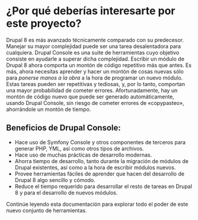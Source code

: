 # ¿Por qué deberías interesarte por este proyecto?
Drupal 8 es más avanzado técnicamente comparado con su predecesor. Manejar su mayor complejidad puede ser una tarea desalentadora para cualquiera. Drupal Console es una suite de herramientas cuyo objetivo consiste en ayudarle a superar dicha complejidad. Escribir un módulo de Drupal 8 ahora comporta un montón de código repetitivo más que antes. Es más, ahora necesitas aprender y hacer un montón de cosas nuevas sólo para *ponerse manos a la obra* a la hora de programar un nuevo módulo. Estas tareas pueden ser repetitivas y tediosas, y, por lo tanto, comportan una mayor probabilidad de cometer errores. Afortunadamente, hay un montón de código nuevo que puede ser generado automáticamente, usando Drupal Console, sin riesgo de cometer errores de «copypasteo», ahorrándole un montón de tiempo.

## Beneficios de Drupal Console:
* Hace uso de Symfony Console y otros componentes de terceros para generar PHP, YML, así como otros tipos de archivos.
* Hace uso de muchas prácticas de desarrollo modernas.
* Ahorra tiempo de desarrollo, tanto durante la migración de módulos de Drupal existentes, así como a la hora de escribir módulos nuevos.
* Provee herramientas fáciles de aprender que hacen del desarrollo de Drupal 8 algo sencillo y cómodo.
* Reduce el tiempo requerido para desarrollar el resto de tareas en Drupal 8 y para el desarrollo de nuevos módulos.

Continúe leyendo esta documentación para explorar todo el poder de este nuevo conjunto de herramientas.
